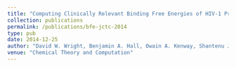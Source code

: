 ```yaml
---
title: "Computing Clinically Relevant Binding Free Energies of HIV-1 Protease Inhibitors"
collection: publications
permalink: /publications/bfe-jctc-2014
type: pub
date: 2014-12-25
author: "David W. Wright, Benjamin A. Hall, Owain A. Kenway, Shantenu Jha and Peter V. Coveney"
venue: "Chemical Theory and Computation"
---
```

